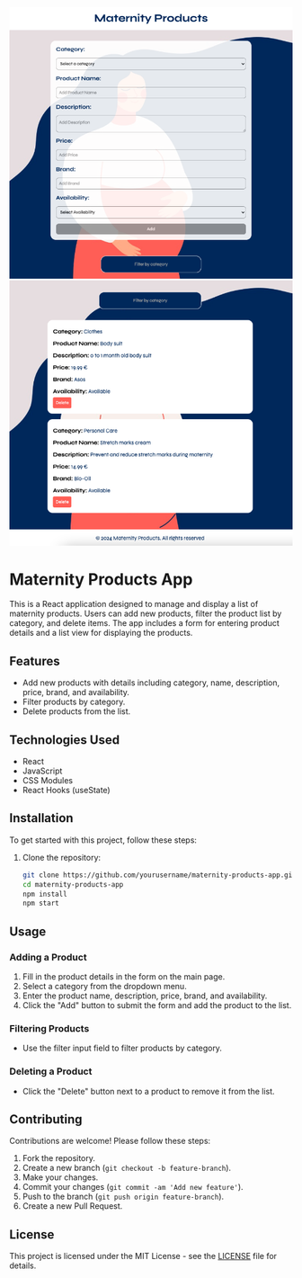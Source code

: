 ![Product List](screenshots/product-list.png)
![Add Product Form](screenshots/add-product-form.png)

# Maternity Products App

This is a React application designed to manage and display a list of maternity products. Users can add new products, filter the product list by category, and delete items. The app includes a form for entering product details and a list view for displaying the products.

## Features

- Add new products with details including category, name, description, price, brand, and availability.
- Filter products by category.
- Delete products from the list.

## Technologies Used

- React
- JavaScript
- CSS Modules
- React Hooks (useState)

## Installation

To get started with this project, follow these steps:

1. Clone the repository:

   ```bash
   git clone https://github.com/yourusername/maternity-products-app.git
   cd maternity-products-app
   npm install
   npm start
   ```

## Usage

### Adding a Product

1. Fill in the product details in the form on the main page.
2. Select a category from the dropdown menu.
3. Enter the product name, description, price, brand, and availability.
4. Click the "Add" button to submit the form and add the product to the list.

### Filtering Products

- Use the filter input field to filter products by category.

### Deleting a Product

- Click the "Delete" button next to a product to remove it from the list.

## Contributing

Contributions are welcome! Please follow these steps:

1. Fork the repository.
2. Create a new branch (`git checkout -b feature-branch`).
3. Make your changes.
4. Commit your changes (`git commit -am 'Add new feature'`).
5. Push to the branch (`git push origin feature-branch`).
6. Create a new Pull Request.

## License

This project is licensed under the MIT License - see the [LICENSE](LICENSE) file for details.

